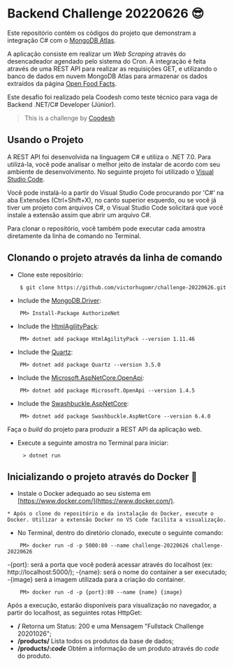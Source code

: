 # Backend Challenge 20220626 😎

Este repositório contém os códigos do projeto que demonstram a integração C# com o [MongoDB Atlas](https://www.mongodb.com/atlas/database).

A aplicação consiste em realizar um _Web Scraping_ através do desencadeador agendado pelo sistema do Cron. A integração é feita através de uma REST API para realizar as requisições GET, e utilizando o banco de dados em nuvem MongoDB Atlas para armazenar os dados extraídos da página [Open Food Facts](https://world.openfoodfacts.org/).

Este desafio foi realizado pela Coodesh como teste técnico para vaga de Backend .NET/C# Developer (Júnior).
>  This is a challenge by [Coodesh](https://coodesh.com/)


## Usando o Projeto

A REST API foi desenvolvida na linguagem C# e utiliza o .NET 7.0. Para utilizá-la, você pode analisar o melhor jeito de instalar de acordo com seu ambiente de desenvolvimento. No seguinte projeto foi utilizado o [Visual Studio Code](https://code.visualstudio.com/).

Você pode instalá-lo a partir do Visual Studio Code procurando por 'C#' na aba Extensões (Ctrl+Shift+X), no canto superior esquerdo, ou se você já tiver um projeto com arquivos C#, o Visual Studio Code solicitará que você instale a extensão assim que abrir um arquivo C#.

Para clonar o repositório, você também pode executar cada amostra diretamente da linha de comando no Terminal.

## Clonando o projeto através da linha de comando
* Clone este repositório:
```
    $ git clone https://github.com/victorhugomr/challenge-20220626.git
```
* Include the [MongoDB.Driver](https://www.mongodb.com/docs/drivers/csharp/):
```
    PM> Install-Package AuthorizeNet
```
* Include the [HtmlAgilityPack](https://html-agility-pack.net/):
```
    PM> dotnet add package HtmlAgilityPack --version 1.11.46
```
* Include the [Quartz](https://www.quartz-scheduler.net/):
```
    PM> dotnet add package Quartz --version 3.5.0
```
* Include the [Microsoft.AspNetCore.OpenApi](https://learn.microsoft.com/en-us/aspnet/core/tutorials/web-api-help-pages-using-swagger?view=aspnetcore-7.0):
```
    PM> dotnet add package Microsoft.OpenApi --version 1.4.5
```
* Include the [Swashbuckle.AspNetCore](https://learn.microsoft.com/pt-br/aspnet/core/tutorials/getting-started-with-swashbuckle?view=aspnetcore-7.0&tabs=visual-studio):
```
    PM> dotnet add package Swashbuckle.AspNetCore --version 6.4.0
```
 Faça o _build_ do projeto para produzir a REST API da aplicação web.
* Execute a seguinte amostra no Terminal para iniciar:
```
     > dotnet run
```

## Inicializando o projeto através do Docker 🐳
* Instale o Docker adequado ao seu sistema em [https://www.docker.com/](https://www.docker.com/).
```
* Após o clone do repositório e da instalação do Docker, execute o Docker. Utilizar a extensão Docker no VS Code facilita a visualização.
```
* No Terminal, dentro do diretório clonado, execute o seguinte comando:
```
    PM> docker run -d -p 5000:80 --name challenge-20220626 challenge-20220626
```
-{port}: será a porta que você poderá acessar através do localhost (ex: http://localhost:5000/);
-{name}: será o nome do container a ser executado;
-{image} será a imagem utilizada para a criação do container.
```
    PM> docker run -d -p {port}:80 --name {name} {image}
```

Após a execução, estarão disponíveis para visualização no navegador, a partir do localhost, as seguintes rotas HttpGet:

* **/** Retorna um Status: 200 e uma Mensagem "Fullstack Challenge 20201026";
* **/products/** Lista todos os produtos da base de dados;
* **/products/:_code_** Obtém a informação de um produto através do _code_ do produto.
